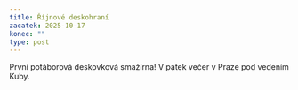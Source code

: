 ```yaml
---
title: Říjnové deskohraní
zacatek: 2025-10-17
konec: ""
type: post
---
```

První potáborová deskovková smažírna! V pátek večer v Praze pod vedením Kuby.